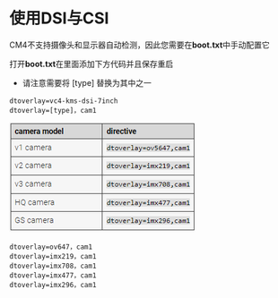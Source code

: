 # 使用DSI与CSI

CM4不支持摄像头和显示器自动检测，因此您需要在**boot.txt**中手动配置它

打开**boot.txt**在里面添加下方代码并且保存重启

* 请注意需要将 [type] 替换为其中之一

```
dtoverlay=vc4-kms-dsi-7inch
dtoverlay=[type]，cam1
```
![dsi](../../images/boards/fly_cm4/dsi.png)

```
dtoverlay=ov647，cam1
dtoverlay=imx219，cam1
dtoverlay=imx708，cam1
dtoverlay=imx477，cam1
dtoverlay=imx296，cam1
```
